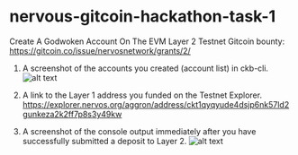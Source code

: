 # nervous-gitcoin-hackathon-task-1
Create A Godwoken Account On The EVM Layer 2 Testnet
Gitcoin bounty: https://gitcoin.co/issue/nervosnetwork/grants/2/

1. A screenshot of the accounts you created (account list) in ckb-cli.
![alt text](https://github.com/anhnt4288/nervous-hackathon/blob/master/task-1/account_list.png)

2. A link to the Layer 1 address you funded on the Testnet Explorer.
https://explorer.nervos.org/aggron/address/ckt1qyqyude4dsjp6nk57ld2gunkeza2k2ff7p8s3y49kw

3. A screenshot of the console output immediately after you have successfully submitted a deposit to Layer 2.
![alt text](https://github.com/anhnt4288/nervous-hackathon/blob/master/task-1/deposit_layer2.png)

